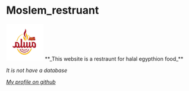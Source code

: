 # Moslem_restruant
<img src="https://raw.githubusercontent.com/Ahmed-Ayman-Mousa/Moslem_restruant/main/images/productslist.jpg" width=100 height="100">
**_This website is a restraunt for halal egypthion food_**

_It is not have a database_

_[My profile on github](https://github.com/Ahmed-Ayman-Mousa)_
